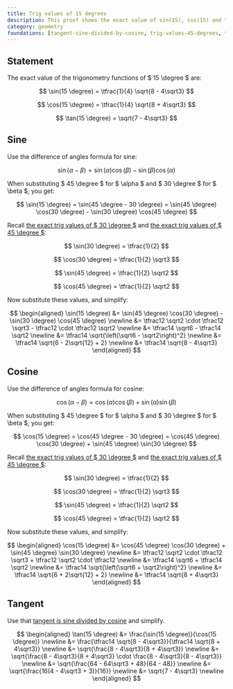 ```yaml
---
title: Trig values of 15 degrees
description: This proof shows the exact value of sin(15), cos(15) and tan(15)
category: geometry
foundations: [tangent-sine-divided-by-cosine, trig-values-45-degrees, trig-values-30-60-degrees]
---
```


## Statement

The exact value of the trigonometry functions of $ 15 \degree $ are:

$$ \sin(15 \degree) = \tfrac{1}{4} \sqrt{8 - 4\sqrt3} $$

$$ \cos(15 \degree) = \tfrac{1}{4} \sqrt{8 + 4\sqrt3} $$

$$ \tan(15 \degree) = \sqrt{7 - 4\sqrt3} $$

## Sine

Use the difference of angles formula for sine:

$$ \sin(\alpha - \beta) = \sin(\alpha) \cos(\beta) - \sin(\beta) \cos(\alpha) $$

When substituting $ 45 \degree $ for $ \alpha $ and $ 30 \degree $ for $ \beta $, you get:

$$ \sin(15 \degree) = \sin(45 \degree - 30 \degree) = \sin(45 \degree) \cos(30 \degree) - \sin(30 \degree) \cos(45 \degree) $$

Recall [the exact trig values of $ 30 \degree $](/proofs/trig-values-30-60-degrees) and [the exact trig values of $ 45 \degree $](/proofs/trig-values-45-degrees):

$$ \sin(30 \degree) = \tfrac{1}{2} $$

$$ \cos(30 \degree) = \tfrac{1}{2} \sqrt3 $$

$$ \sin(45 \degree) = \tfrac{1}{2} \sqrt2 $$

$$ \cos(45 \degree) = \tfrac{1}{2} \sqrt2 $$

Now substitute these values, and simplify:

$$
\begin{aligned}
\sin(15 \degree) &= \sin(45 \degree) \cos(30 \degree) - \sin(30 \degree) \cos(45 \degree) \newline
&= \tfrac12 \sqrt2 \cdot \tfrac12 \sqrt3 - \tfrac12 \cdot \tfrac12 \sqrt2 \newline
&= \tfrac14 \sqrt6 - \tfrac14 \sqrt2 \newline
&= \tfrac14 \sqrt{\left(\sqrt6 - \sqrt2\right)^2} \newline
&= \tfrac14 \sqrt{6 - 2\sqrt{12} + 2} \newline
&= \tfrac14 \sqrt{8 - 4\sqrt3}
\end{aligned}
$$

## Cosine

Use the difference of angles formula for cosine:

$$ \cos(\alpha - \beta) = \cos(\alpha) \cos(\beta) + \sin(\alpha) \sin(\beta) $$

When substituting $ 45 \degree $ for $ \alpha $ and $ 30 \degree $ for $ \beta $, you get:

$$ \cos(15 \degree) = \cos(45 \degree - 30 \degree) = \cos(45 \degree) \cos(30 \degree) + \sin(45 \degree) \sin(30 \degree) $$

Recall [the exact trig values of $ 30 \degree $](/proofs/trig-values-30-60-degrees) and [the exact trig values of $ 45 \degree $](/proofs/trig-values-45-degrees):

$$ \sin(30 \degree) = \tfrac{1}{2} $$

$$ \cos(30 \degree) = \tfrac{1}{2} \sqrt3 $$

$$ \sin(45 \degree) = \tfrac{1}{2} \sqrt2 $$

$$ \cos(45 \degree) = \tfrac{1}{2} \sqrt2 $$

Now substitute these values, and simplify:

$$
\begin{aligned}
\cos(15 \degree) &= \cos(45 \degree) \cos(30 \degree) + \sin(45 \degree) \sin(30 \degree) \newline
&= \tfrac12 \sqrt2 \cdot \tfrac12 \sqrt3 + \tfrac12 \sqrt2 \cdot \tfrac12 \newline
&= \tfrac14 \sqrt6 + \tfrac14 \sqrt2 \newline
&= \tfrac14 \sqrt{\left(\sqrt6 + \sqrt2\right)^2} \newline
&= \tfrac14 \sqrt{6 + 2\sqrt{12} + 2} \newline
&= \tfrac14 \sqrt{8 + 4\sqrt3}
\end{aligned}
$$

## Tangent

Use that [tangent is sine divided by cosine](/proofs/tangent-sine-divided-by-cosine) and simplify.

$$
\begin{aligned}
\tan(15 \degree) &= \frac{\sin(15 \degree)}{\cos(15 \degree)} \newline
&= \frac{\tfrac14 \sqrt{8 - 4\sqrt3}}{\tfrac14 \sqrt{8 + 4\sqrt3}} \newline
&= \sqrt{\frac{8 - 4\sqrt3}{8 + 4\sqrt3}} \newline
&= \sqrt{\frac{8 - 4\sqrt3}{8 + 4\sqrt3} \cdot \frac{8 - 4\sqrt3}{8 - 4\sqrt3}} \newline
&= \sqrt{\frac{64 - 64\sqrt3 + 48}{64 - 48}} \newline
&= \sqrt{\frac{16(4 - 4\sqrt3 + 3)}{16}} \newline
&= \sqrt{7 - 4\sqrt3} \newline
\end{aligned}
$$
